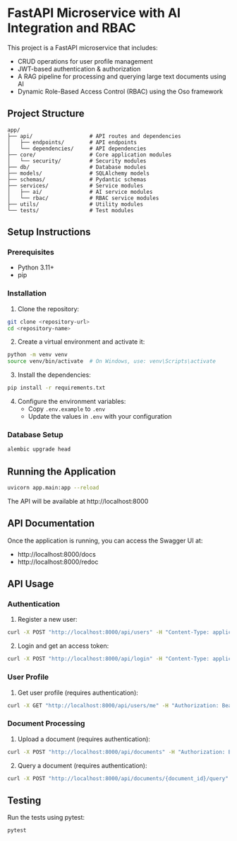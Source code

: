 # FastAPI Microservice with AI Integration and RBAC

This project is a FastAPI microservice that includes:

- CRUD operations for user profile management
- JWT-based authentication & authorization
- A RAG pipeline for processing and querying large text documents using AI
- Dynamic Role-Based Access Control (RBAC) using the Oso framework

## Project Structure

```
app/
├── api/                  # API routes and dependencies
│   ├── endpoints/        # API endpoints
│   └── dependencies/     # API dependencies
├── core/                 # Core application modules
│   └── security/         # Security modules
├── db/                   # Database modules
├── models/               # SQLAlchemy models
├── schemas/              # Pydantic schemas
├── services/             # Service modules
│   ├── ai/               # AI service modules
│   └── rbac/             # RBAC service modules
├── utils/                # Utility modules
└── tests/                # Test modules
```

## Setup Instructions

### Prerequisites

- Python 3.11+
- pip

### Installation

1. Clone the repository:

```bash
git clone <repository-url>
cd <repository-name>
```

2. Create a virtual environment and activate it:

```bash
python -m venv venv
source venv/bin/activate  # On Windows, use: venv\Scripts\activate
```

3. Install the dependencies:

```bash
pip install -r requirements.txt
```

4. Configure the environment variables:
   - Copy `.env.example` to `.env`
   - Update the values in `.env` with your configuration

### Database Setup

```bash
alembic upgrade head
```

## Running the Application

```bash
uvicorn app.main:app --reload
```

The API will be available at http://localhost:8000

## API Documentation

Once the application is running, you can access the Swagger UI at:

- http://localhost:8000/docs
- http://localhost:8000/redoc

## API Usage

### Authentication

1. Register a new user:

```bash
curl -X POST "http://localhost:8000/api/users" -H "Content-Type: application/json" -d '{"email": "user@example.com", "password": "strongpassword", "username": "user"}'
```

2. Login and get an access token:

```bash
curl -X POST "http://localhost:8000/api/login" -H "Content-Type: application/json" -d '{"username": "user@example.com", "password": "strongpassword"}'
```

### User Profile

1. Get user profile (requires authentication):

```bash
curl -X GET "http://localhost:8000/api/users/me" -H "Authorization: Bearer {your_access_token}"
```

### Document Processing

1. Upload a document (requires authentication):

```bash
curl -X POST "http://localhost:8000/api/documents" -H "Authorization: Bearer {your_access_token}" -F "file=@document.pdf"
```

2. Query a document (requires authentication):

```bash
curl -X POST "http://localhost:8000/api/documents/{document_id}/query" -H "Authorization: Bearer {your_access_token}" -H "Content-Type: application/json" -d '{"query": "What is the main topic of this document?"}'
```

## Testing

Run the tests using pytest:

```bash
pytest
```


